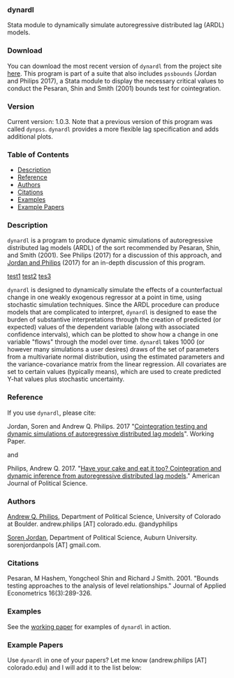 ### dynardl
Stata module to dynamically simulate autoregressive distributed lag (ARDL) models.

### Download 
You can download the most recent version of `dynardl` from the project site [here](https://github.com/andyphilips/dynardl/archive/master.zip). This program is part of a suite that also includes `pssbounds` (Jordan and Philips 2017), a Stata module to display the necessary critical values to conduct the Pesaran, Shin and Smith (2001) bounds test for cointegration.

### Version
Current version: 1.0.3. Note that a previous version of this program was called `dynpss`. `dynardl` provides a more flexible lag specification and adds additional plots.

### Table of Contents
 * [Description](#description)
 * [Reference](#reference)
 * [Authors](#authors)
 * [Citations](#citations)
 * [Examples](#examples)
 * [Example Papers](#example-papers)
 
### Description<a id="description"></a>
`dynardl` is a program to produce dynamic simulations of autoregressive distributed lag models (ARDL) of the sort recommended by Pesaran, Shin, and Smith (2001). See Philips (2017) for a discussion of this approach, and [Jordan and Philips](files/pss_Stata_2017.pdf) (2017) for an in-depth discussion of this program.

[test1](https://github.com/andyphilips/dynardl/blob/master/files/pss_Stata_2017.pdf)
[test2](dynardl/files/pss_Stata_2017.pdf)
[tes3](https://github.com/andyphilips/dynardl/raw/master/files/pss_Stata_2017.pdf)




`dynardl` is designed to dynamically simulate the effects of a counterfactual change in one weakly exogenous regressor at a point in time, using stochastic simulation techniques. Since the ARDL procedure can produce models that are complicated to interpret, `dynardl` is designed to ease the burden of substantive interpretations through the creation of predicted (or expected) values of the dependent variable (along with associated confidence intervals), which can be plotted to show how a change in one variable "flows" through the model over time. `dynardl` takes 1000 (or however many simulations a user desires) draws of the set of parameters from a multivariate normal distribution, using the estimated parameters and the variance-covariance matrix from the linear regression. All covariates are set to certain values (typically means), which are used to create predicted Y-hat values plus stochastic uncertainty.

 
### Reference<a id="reference"></a>
If you use `dynardl`, please cite:

Jordan, Soren and Andrew Q. Philips. 2017 "[Cointegration testing and dynamic simulations of autoregressive distributed lag models](https://github.com/andyphilips/dynardl/raw/master/pss%20Stata%202017.pdf)". Working Paper.

and

Philips, Andrew Q. 2017. "[Have your cake and eat it too? Cointegration and dynamic inference from autoregressive distributed lag models](http://dx.doi.org/10.1111/ajps.12318)." American Journal of Political Science.

### Authors<a id="authors"></a>

[Andrew Q. Philips](http://www.andyphilips.com), Department of Political Science, University of Colorado at Boulder. andrew.philips [AT] colorado.edu. @andyphilips

[Soren Jordan](http://sorenjordan.com), Department of Political Science, Auburn University. sorenjordanpols [AT] gmail.com.

### Citations<a id="citations"></a>

Pesaran, M Hashem, Yongcheol Shin and Richard J Smith. 2001. "Bounds testing approaches to the analysis of level relationships." Journal of Applied Econometrics 16(3):289-326.

### Examples<a id="examples"></a>

See the [working paper](https://github.com/andyphilips/dynardl/raw/master/pss%20Stata%202017.pdf) for examples of `dynardl` in action.

### Example Papers<a id="example-papers"></a>
Use `dynardl` in one of your papers? Let me know (andrew.philips [AT] colorado.edu) and I will add it to the list below:
